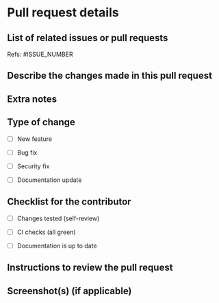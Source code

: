 # Pull request details

## List of related issues or pull requests
Refs: #ISSUE_NUMBER


## Describe the changes made in this pull request


## Extra notes


## Type of change

- [ ] New feature
- [ ] Bug fix
- [ ] Security fix
- [ ] Documentation update


## Checklist for the contributor

- [ ] Changes tested (self-review)
- [ ] CI checks (all green)
- [ ] Documentation is up to date


## Instructions to review the pull request


## Screenshot(s) (if applicable)
